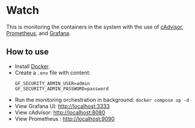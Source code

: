 # Watch

This is monitoring the containers in the system with the use of [cAdvisor](https://github.com/google/cadvisor), [Prometheus](https://prometheus.io/), and [Grafana](https://grafana.com/).

## How to use

- Install [Docker](https://docs.docker.com/get-docker/).
- Create a `.env` file with content:
  ```properties
  GF_SECURITY_ADMIN_USER=admin
  GF_SECURITY_ADMIN_PASSWORD=password
  ```
- Run the monitoring orchestration in background: `docker compose up -d`
- View Grafana UI: [http://localhost:3333](http://localhost:3333)
- View cAdvisor: [http://localhost:8080](http://localhost:8080)
- View Prometheus : [http://localhost:9090](http://localhost:9090)